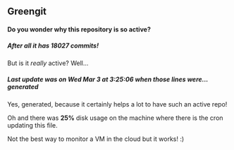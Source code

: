 ## Greengit

#### Do you wonder why this repository is so active?

##### After all it has 18027 commits!

But is it *really* active? Well...

##### Last update was on Wed Mar 3 at 3:25:06 when those lines were... generated

Yes, generated, because it certainly helps a lot to have such an active repo!

Oh and there was **25%** disk usage on the machine
where there is the cron updating this file.

Not the best way to monitor a VM in the cloud but it works! :)
